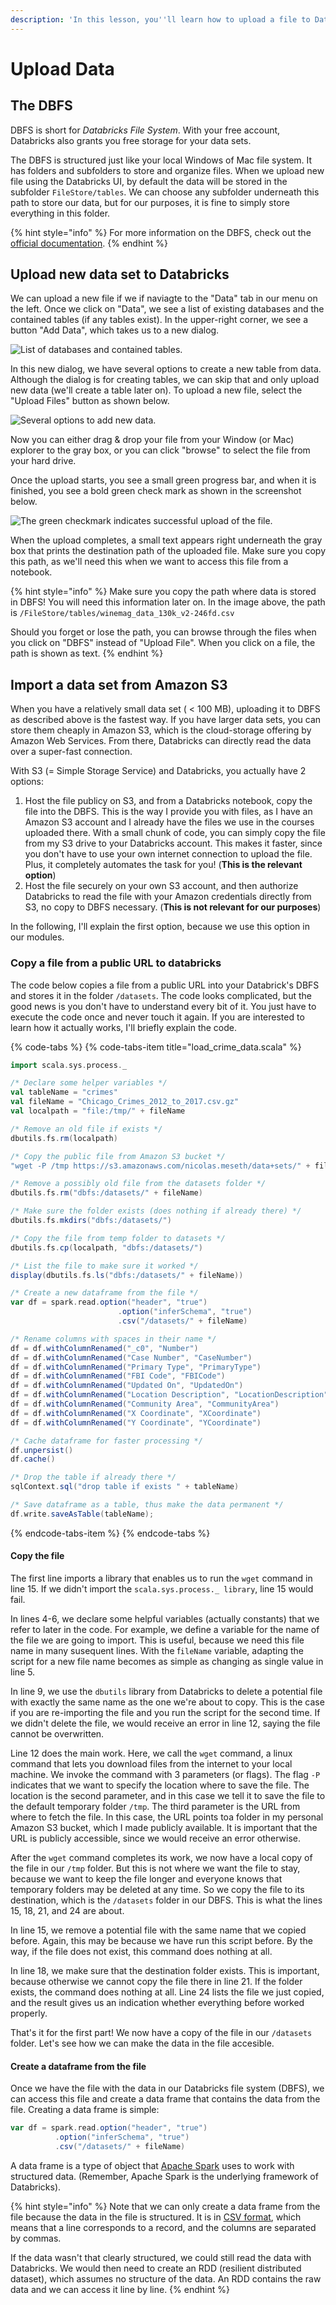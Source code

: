 ```yaml
---
description: 'In this lesson, you''ll learn how to upload a file to Databricks DBFS.'
---
```


# Upload Data

## The DBFS

DBFS is short for _Databricks File System_. With your free account, Databricks also grants you free storage for your data sets.

The DBFS is structured just like your local Windows of Mac file system. It has folders and subfolders to store and organize files. When we upload new file using the Databricks UI, by default the data will be stored in the subfolder `FileStore/tables`. We can choose any subfolder underneath this path to store our data, but for our purposes, it is fine to simply store everything in this folder.

{% hint style="info" %}
For more information on the DBFS, check out the [official documentation](https://docs.databricks.com/user-guide/dbfs-databricks-file-system.html#dbfs).
{% endhint %}

## Upload new data set to Databricks

We can upload a new file if we if naviagte to the "Data" tab in our menu on the left. Once we click on "Data", we see a list of existing databases and the contained tables \(if any tables exist\). In the upper-right corner, we see a button "Add Data", which takes us to a new dialog.

![List of databases and contained tables.](../../../.gitbook/assets/add_data.png)

In this new dialog, we have several options to create a new table from data. Although the dialog is for creating tables, we can skip that and only upload new data \(we'll create a table later on\). To upload a new file, select the "Upload Files"  button as shown below.

![Several options to add new data.](../../../.gitbook/assets/create_new_table.png)

Now you can either drag & drop your file from your Window \(or Mac\) explorer to the gray box, or you can click "browse" to select the file from your hard drive.

Once the upload starts, you see a small green progress bar, and when it is finished, you see a bold green check mark as shown in the screenshot below.

![The green checkmark indicates successful upload of the file.](../../../.gitbook/assets/upload_data.png)

When the upload completes, a small text appears right underneath the gray box that prints the destination path of the uploaded file. Make sure you copy this path, as we'll need this when we want to access this file from a notebook.

{% hint style="info" %}
Make sure you copy the path where data is stored in DBFS! You will need this information later on. In the image above, the path is `/FileStore/tables/winemag_data_130k_v2-246fd.csv`

Should you forget or lose the path, you can browse through the files when you click on "DBFS" instead of "Upload File". When you click on a file, the path is shown as text.
{% endhint %}

## Import a data set from Amazon S3

When you have a relatively small data set \( &lt; 100 MB\), uploading it to DBFS as described above is the fastest way. If you have larger data sets, you can store them cheaply in Amazon S3, which is the cloud-storage offering by Amazon Web Services. From there, Databricks can directly read the data over a super-fast connection.

With S3 \(= Simple Storage Service\) and Databricks, you actually have 2 options:

1. Host the file publicy on S3, and from a Databricks notebook, copy the file into the DBFS. This is the way I provide you with files, as I have an Amazon S3 account and I already have the files we use in the courses uploaded there. With a small chunk of code, you can simply copy the file from my S3 drive to your Databricks account. This makes it faster, since you don't have to use your own internet connection to upload the file. Plus, it completely automates the task for you! \(**This is the relevant option**\)
2. Host the file securely on your own S3 account, and then authorize Databricks to read the file with your  Amazon credentials directly from S3, no copy to DBFS necessary. \(**This is not relevant for our purposes**\)

In the following, I'll explain the first option, because we use this option in our modules.

### Copy a file from a public URL to databricks

The code below copies a file from a public URL into your Databrick's DBFS and stores it in the folder `/datasets`. The code looks complicated, but the good news is you don't have to understand every bit of it. You just have to execute the code once and never touch it again. If you are interested to learn how it actually works, I'll briefly explain the code.

{% code-tabs %}
{% code-tabs-item title="load\_crime\_data.scala" %}
```scala
import scala.sys.process._

/* Declare some helper variables */
val tableName = "crimes"
val fileName = "Chicago_Crimes_2012_to_2017.csv.gz"
val localpath = "file:/tmp/" + fileName

/* Remove an old file if exists */
dbutils.fs.rm(localpath)

/* Copy the public file from Amazon S3 bucket */
"wget -P /tmp https://s3.amazonaws.com/nicolas.meseth/data+sets/" + fileName !!

/* Remove a possibly old file from the datasets folder */
dbutils.fs.rm("dbfs:/datasets/" + fileName)

/* Make sure the folder exists (does nothing if already there) */
dbutils.fs.mkdirs("dbfs:/datasets/")

/* Copy the file from temp folder to datasets */
dbutils.fs.cp(localpath, "dbfs:/datasets/")

/* List the file to make sure it worked */
display(dbutils.fs.ls("dbfs:/datasets/" + fileName))

/* Create a new dataframe from the file */
var df = spark.read.option("header", "true") 
                        .option("inferSchema", "true")
                        .csv("/datasets/" + fileName)

/* Rename columns with spaces in their name */
df = df.withColumnRenamed("_c0", "Number")
df = df.withColumnRenamed("Case Number", "CaseNumber")
df = df.withColumnRenamed("Primary Type", "PrimaryType")
df = df.withColumnRenamed("FBI Code", "FBICode")
df = df.withColumnRenamed("Updated On", "UpdatedOn")
df = df.withColumnRenamed("Location Description", "LocationDescription")
df = df.withColumnRenamed("Community Area", "CommunityArea")
df = df.withColumnRenamed("X Coordinate", "XCoordinate")
df = df.withColumnRenamed("Y Coordinate", "YCoordinate")

/* Cache dataframe for faster processing */
df.unpersist()
df.cache()

/* Drop the table if already there */
sqlContext.sql("drop table if exists " + tableName)

/* Save dataframe as a table, thus make the data permanent */
df.write.saveAsTable(tableName); 
```
{% endcode-tabs-item %}
{% endcode-tabs %}

#### Copy the file

The first line imports a library that enables us to run the `wget` command in line 15. If we didn't import the `scala.sys.process._ library`, line 15 would fail.

In lines 4-6, we declare some helpful variables \(actually constants\) that we refer to later in the code. For example, we define a variable for the name of the file we are going to import. This is useful, because we need this file name in many susequent lines. With the f`ileName` variable, adapting the script for a new file name becomes as simple as changing as single value in line 5.

In line 9, we use the `dbutils` library from Databricks to delete a potential file with exactly the same name as the one we're about to copy. This is the case if you are re-importing the file and you run the script for the second time. If we didn't delete the file, we would receive an error in line 12, saying the file cannot be overwritten.

Line 12 does the main work. Here, we call the `wget` command, a linux command that lets you download files from the internet to your local machine. We invoke the command with 3 parameters \(or flags\). The flag `-P` indicates that we want to specify the location where to save the file. The location is the second parameter, and in this case we tell it to save the file to the default temporary folder `/tmp`. The third parameter is the URL from where to fetch the file. In this case, the URL points toa folder in my personal Amazon S3 bucket, which I made publicly available. It is important that the URL is publicly accessible, since we would receive an error otherwise.

After the `wget` command completes its work, we now have a local copy of the file in our `/tmp` folder. But this is not where we want the file to stay, because we want to keep the file longer and everyone knows that temporary folders may be deleted at any time. So we copy the file to its destination, which is the `/datasets` folder in our DBFS. This is what the lines 15, 18, 21, and 24 are about.

In line 15, we remove a potential file with the same name that we copied before. Again, this may be because we have run this script before. By the way, if the file does not exist, this command does nothing at all. 

In line 18, we make sure that the destination folder exists. This is important, because otherwise we cannot copy the file there in line 21. If the folder exists, the command does nothing at all. Line 24 lists the file we just copied, and the result gives us an indication whether everything before worked properly.

That's it for the first part! We now have a copy of the file in our `/datasets` folder. Let's see how we can make the data in the file accesible.

#### Create a dataframe from the file 

Once we have the file with the data in our Databricks file system \(DBFS\), we can access this file and create a data frame that contains the data from the file. Creating a data frame is simple:

```scala
var df = spark.read.option("header", "true") 
          .option("inferSchema", "true")
          .csv("/datasets/" + fileName)
```

A data frame is a type of object that [Apache Spark](https://winf-hsos.gitbook.io/module/~/drafts/-LJNRAhUNytf0xgugkpq/primary/information-management/challenge-1-explore-new-dataset/02-upload-data/overview#apache-spark) uses to work with structured data. \(Remember, Apache Spark is the underlying framework of Databricks\).

{% hint style="info" %}
Note that we can only create a data frame from the file because the data in the file is structured. It is in [CSV format](https://winf-hsos.gitbook.io/module/~/drafts/-LJNRAhUNytf0xgugkpq/primary/information-management/challenge-1-explore-new-dataset/01-data-sets#comma-separated-values-csv), which means that a line corresponds to a record, and the columns are separated by commas.

If the data wasn't that clearly structured, we could still read the data with Databricks. We would then need to create an RDD \(resilient distributed dataset\), which assumes no structure of the data. An RDD contains the raw data and we can access it line by line.
{% endhint %}

